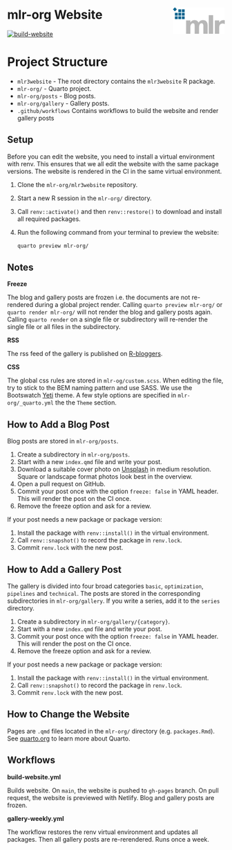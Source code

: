 
# mlr-org Website <img src="man/figures/logo.png" align="right" width = "120" />

[![build-website](https://github.com/mlr-org/mlr3website/actions/workflows/build-website.yml/badge.svg)](https://github.com/mlr-org/mlr3website/actions/workflows/build-website.yml)

# Project Structure

  - `mlr3website` - The root directory contains the `mlr3website` R
    package.
  - `mlr-org/` - Quarto project.
  - `mlr-org/posts` - Blog posts.
  - `mlr-org/gallery` - Gallery posts.
  - `.github/workflows` Contains workflows to build the website and
    render gallery posts

## Setup

Before you can edit the website, you need to install a virtual
environment with renv. This ensures that we all edit the website with
the same package versions. The website is rendered in the CI in the same
virtual environment.

1.  Clone the `mlr-org/mlr3website` repository.

2.  Start a new R session in the `mlr-org/` directory.

3.  Call `renv::activate()` and then `renv::restore()` to download and
    install all required packages.

4.  Run the following command from your terminal to preview the website:
    
    ``` bash
    quarto preview mlr-org/
    ```

## Notes

**Freeze**

The blog and gallery posts are frozen i.e. the documents are not
re-rendered during a global project render. Calling `quarto preview
mlr-org/` or `quarto render mlr-org/` will not render the blog and
gallery posts again. Calling `quarto render` on a single file or
subdirectory will re-render the single file or all files in the
subdirectory.

**RSS**

The rss feed of the gallery is published on
[R-bloggers](https://www.r-bloggers.com/).

**CSS**

The global css rules are stored in `mlr-og/custom.scss`. When editing
the file, try to stick to the BEM naming pattern and use SASS. We use
the Bootswatch [Yeti](https://bootswatch.com/yeti/) theme. A few style
options are specified in `mlr-org/_quarto.yml` the the `Theme` section.

## How to Add a Blog Post

Blog posts are stored in `mlr-org/posts`.

1.  Create a subdirectory in `mlr-org/posts`.
2.  Start with a new `index.qmd` file and write your post.
3.  Download a suitable cover photo on [Unsplash](https://unsplash.com)
    in medium resolution. Square or landscape format photos look best in
    the overview.
4.  Open a pull request on GitHub.
5.  Commit your post once with the option `freeze: false` in YAML
    header. This will render the post on the CI once.
6.  Remove the freeze option and ask for a review.

If your post needs a new package or package version:

1.  Install the package with `renv::install()` in the virtual
    environment.
2.  Call `renv::snapshot()` to record the package in `renv.lock`.
3.  Commit `renv.lock` with the new post.

## How to Add a Gallery Post

The gallery is divided into four broad categories `basic`,
`optimization`, `pipelines` and `technical`. The posts are stored in the
corresponding subdirectories in `mlr-org/gallery`. If you write a
series, add it to the `series` directory.

1.  Create a subdirectory in `mlr-org/gallery/{category}`.
2.  Start with a new `index.qmd` file and write your post.
3.  Commit your post once with the option `freeze: false` in YAML
    header. This will render the post on the CI once.
4.  Remove the freeze option and ask for a review.

If your post needs a new package or package version:

1.  Install the package with `renv::install()` in the virtual
    environment.
2.  Call `renv::snapshot()` to record the package in `renv.lock`.
3.  Commit `renv.lock` with the new post.

## How to Change the Website

Pages are `.qmd` files located in the `mlr-org/` directory
(e.g. `packages.Rmd`). See [quarto.org](https://quarto.org) to learn
more about Quarto.

## Workflows

**build-website.yml**

Builds website. On `main`, the website is pushed to `gh-pages` branch.
On pull request, the website is previewed with Netlify. Blog and gallery
posts are frozen.

**gallery-weekly.yml**

The workflow restores the renv virtual environment and updates all
packages. Then all gallery posts are re-rerendered. Runs once a week.
